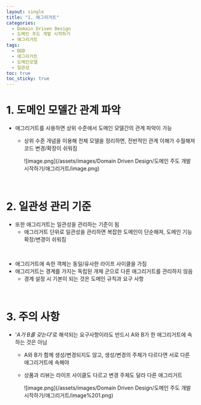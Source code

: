 ```yaml
---
layout: single
title: "1. 애그리거트"
categories:
  - Domain Driven Design
  - 도메인 주도 개발 시작하기
  - 애그리거트
tags:
  - DDD
  - 애그리거트
  - 도메인모델
  - 일관성
toc: true
toc_sticky: true
---
```


# 1. 도메인 모델간 관계 파악

- 애그리거트를 사용하면 상위 수준에서 도메인 모델간의 관계 파악이 가능
    - 상위 수준 개념을 이용해 전체 모델을 정리하면, 전반적인 관계 이해가 수월해져 코드 변경/확장이 쉬워짐
      
        ![image.png](/assets/images/Domain Driven Design/도메인 주도 개발 시작하기/애그리거트/image.png)
        

<br>

# 2. 일관성 관리 기준

- 또한 애그리거트는 일관성을 관리하는 기준이 됨
    - 애그리거트 단위로 일관성을 관리하면 복잡한 도메인이 단순해져, 도메인 기능 확장/변경이 쉬워짐

<br>

- 애그리거트에 속한 객체는 동일/유사한 라이프 사이클을 가짐
- 애그리거트는 경계를 가지는 독립된 개체 군으로 다른 애그리거트를 관리하지 않음
    - 경계 설정 시 기본이 되는 것은 도메인 규칙과 요구 사항

<br>

# 3. 주의 사항

- '*A가 B를 갖는다*'로 해석되는 요구사항이라도 반드시 A와 B가 한 애그리거트에 속하는 것은 아님
    - A와 B가 함께 생성/변경되지도 않고, 생성/변경의 주체가 다르다면 서로 다른 애그리거트에 속해야
    - 상품과 리뷰는 라이프 사이클도 다르고 변경 주체도 달라 다른 애그리거트
      
        ![image.png](/assets/images/Domain Driven Design/도메인 주도 개발 시작하기/애그리거트/image%201.png)
        
